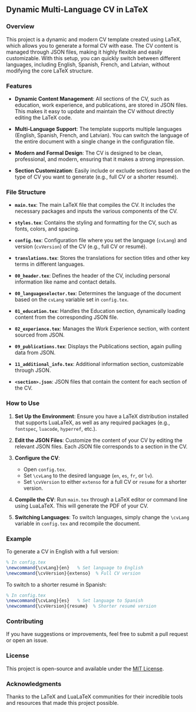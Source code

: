 ## Dynamic Multi-Language CV in LaTeX

### Overview

This project is a dynamic and modern CV template created using LaTeX, which allows you to generate a formal CV with ease. The CV content is managed through JSON files, making it highly flexible and easily customizable. With this setup, you can quickly switch between different languages, including English, Spanish, French, and Latvian, without modifying the core LaTeX structure.

### Features

- **Dynamic Content Management**: All sections of the CV, such as education, work experience, and publications, are stored in JSON files. This makes it easy to update and maintain the CV without directly editing the LaTeX code.
  
- **Multi-Language Support**: The template supports multiple languages (English, Spanish, French, and Latvian). You can switch the language of the entire document with a single change in the configuration file.
  
- **Modern and Formal Design**: The CV is designed to be clean, professional, and modern, ensuring that it makes a strong impression.
  
- **Section Customization**: Easily include or exclude sections based on the type of CV you want to generate (e.g., full CV or a shorter resumé).

### File Structure

- **`main.tex`**: The main LaTeX file that compiles the CV. It includes the necessary packages and inputs the various components of the CV.

- **`styles.tex`**: Contains the styling and formatting for the CV, such as fonts, colors, and spacing.

- **`config.tex`**: Configuration file where you set the language (`cvLang`) and version (`cvVersion`) of the CV (e.g., full CV or resumé).

- **`translations.tex`**: Stores the translations for section titles and other key terms in different languages.

- **`00_header.tex`**: Defines the header of the CV, including personal information like name and contact details.

- **`00_languageselector.tex`**: Determines the language of the document based on the `cvLang` variable set in `config.tex`.

- **`01_education.tex`**: Handles the Education section, dynamically loading content from the corresponding JSON file.

- **`02_experience.tex`**: Manages the Work Experience section, with content sourced from JSON.

- **`09_publications.tex`**: Displays the Publications section, again pulling data from JSON.

- **`11_additional_info.tex`**: Additional information section, customizable through JSON.

- **`<section>.json`**: JSON files that contain the content for each section of the CV.

### How to Use

1. **Set Up the Environment**: Ensure you have a LaTeX distribution installed that supports LuaLaTeX, as well as any required packages (e.g., `fontspec`, `luacode`, `hyperref`, etc.).

2. **Edit the JSON Files**: Customize the content of your CV by editing the relevant JSON files. Each JSON file corresponds to a section in the CV.

3. **Configure the CV**:
   - Open `config.tex`.
   - Set `\cvLang` to the desired language (`en`, `es`, `fr`, or `lv`).
   - Set `\cvVersion` to either `extenso` for a full CV or `resume` for a shorter version.

4. **Compile the CV**: Run `main.tex` through a LaTeX editor or command line using LuaLaTeX. This will generate the PDF of your CV.

5. **Switching Languages**: To switch languages, simply change the `\cvLang` variable in `config.tex` and recompile the document.

### Example

To generate a CV in English with a full version:

```latex
% In config.tex
\newcommand{\cvLang}{en}   % Set language to English
\newcommand{\cvVersion}{extenso}  % Full CV version
```

To switch to a shorter resumé in Spanish:

```latex
% In config.tex
\newcommand{\cvLang}{es}   % Set language to Spanish
\newcommand{\cvVersion}{resume}  % Shorter resumé version
```

### Contributing

If you have suggestions or improvements, feel free to submit a pull request or open an issue.

### License

This project is open-source and available under the [MIT License](LICENSE).

### Acknowledgments

Thanks to the LaTeX and LuaLaTeX communities for their incredible tools and resources that made this project possible.